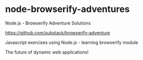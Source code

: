# node-browserify-adventures
Node.js - Browserify Adventure Solutions

https://github.com/substack/browserify-adventure

Javascript exercises using Node.js - learning browserify module 

The future of dynamic web applications!
